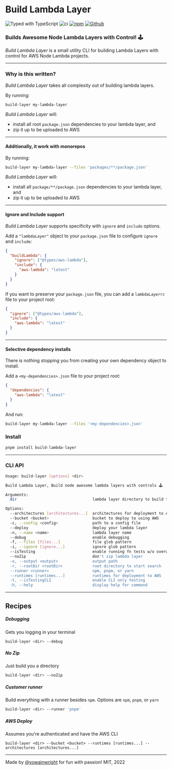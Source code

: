 # Build Lambda Layer

![Typed with TypeScript](https://flat.badgen.net/badge/icon/Typed?icon=typescript&label&labelColor=blue&color=555555)
![ci](https://github.com/yowainwright/build-lambda-layer/actions/workflows/ci.yml/badge.svg)
[![npm](https://img.shields.io/npm/v/build-lambda-layer)](https://www.npmjs.com/package/build-lambda-layer)
[![Github](https://badgen.net/badge/icon/github?icon=github&label&color=black)](https://github.com/yowainwright/build-lambda-layer)

### Builds Awesome Node Lambda Layers with Control! 🕹

_Build Lambda Layer_ is a small utility CLI for building Lambda Layers with control for AWS Node Lambda projects.

---

### Why is this written?

_Build Lambda Layer_ takes all complexity out of building lambda layers.

By running:

```sh
build-layer my-lambda-layer
```

_Build Lambda Layer_ will:

- install all root `package.json` dependencies to your lambda layer, and
- zip it up to be uploaded to AWS

---

#### Additionally, it work with monorepos

By running:

```sh
build-layer my-lambda-layer --files 'packages/**/package.json'
```

_Build Lambda Layer_ will:

- install all `package/**/package.json` dependencies to your lambda layer, and
- zip it up to be uploaded to AWS

---

#### Ignore and Include support

_Build Lambda Layer_ supports specificity with `ignore` and `include` options.

Add a `"lambdaLayer"` object to your `package.json` file to configure `ignore` and `include`:

```json
{
  "buildLambda": {
    "ignore": ["@types/aws-lambda"],
    "include": {
      "aws-lambda": "latest"
    }
  }
}
```

If you want to preserve your `package.json` file, you can add a `lambdaLayerrc` file to your project root:

```json
{
  "ignore": ["@types/aws-lambda"],
  "include": {
    "aws-lambda": "latest"
  }
}
```

---

#### Selective dependency installs

There is nothing stopping you from creating your own dependency object to install.

Add a `<my-dependencies>.json` file to your project root:

```json
{
  "dependencies": {
    "aws-lambda": "latest"
  }
}
```

And run:

```sh
build-layer my-lambda-layer --files '<my-dependencies>.json'
```

### Install

```sh
pnpm install build-lambda-layer
```

---

### CLI API

```sh
Usage: build-layer [options] <dir>

Build Lambda Layer, Build node awesome lambda layers with controls 🕹

Arguments:
  dir                                 lambda layer directory to build to

Options:
  --architectures [architectures...]  architectures for deployment to AWS
  --bucket <bucket>                   bucket to deploy to using AWS
  -c, --config <config>               path to a config file
  --deploy                            deploy your lambda layer
  -n, --name <name>                   lambda layer name
  --debug                             enable debugging
  -f, --files [files...]              file glob pattern
  -i, --ignore [ignore...]            ignore glob pattern
  --isTesting                         enable running fn tests w/o overwriting
  --noZip                             don't zip lambda layer
  -o, --output <output>               output path
  -r, --rootDir <rootDir>             root directory to start search
  --runner <runner>                   npm, pnpm, or yarn
  --runtimes [runtimes...]            runtimes for deployment to AWS
  -t, --isTestingCLI                  enable CLI only testing
  -h, --help                          display help for command
```

---

## Recipes

##### Debugging

Gets you logging in your terminal

```sh
build-layer <dir> --debug
```

##### No Zip

Just build you a directory

```sh
build-layer <dir> --noZip
```

##### Customer runner

Build everything with a runner besides `npm`. Options are `npm`, `pnpm`, or `yarn`

```sh
build-layer <dir> --runner 'pnpm'
```

##### AWS Deploy

Assumes you're authenticated and have the AWS CLI

```
build-layer <dir> --bucket <bucket> --runtimes [runtimes...] --architectures [architectures...]
```

---

Made by [@yowainwright](https://github.com/yowainwright) for fun with passion! MIT, 2022
